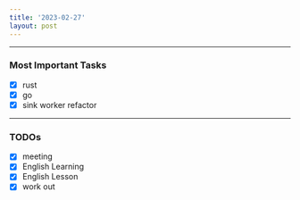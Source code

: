 ```yaml
---
title: '2023-02-27'
layout: post
---
```


---
### Most Important Tasks

- [x] rust
- [x] go
- [x] sink worker refactor

---

### TODOs
- [x] meeting
- [x] English Learning
- [x] English Lesson
- [x] work out
